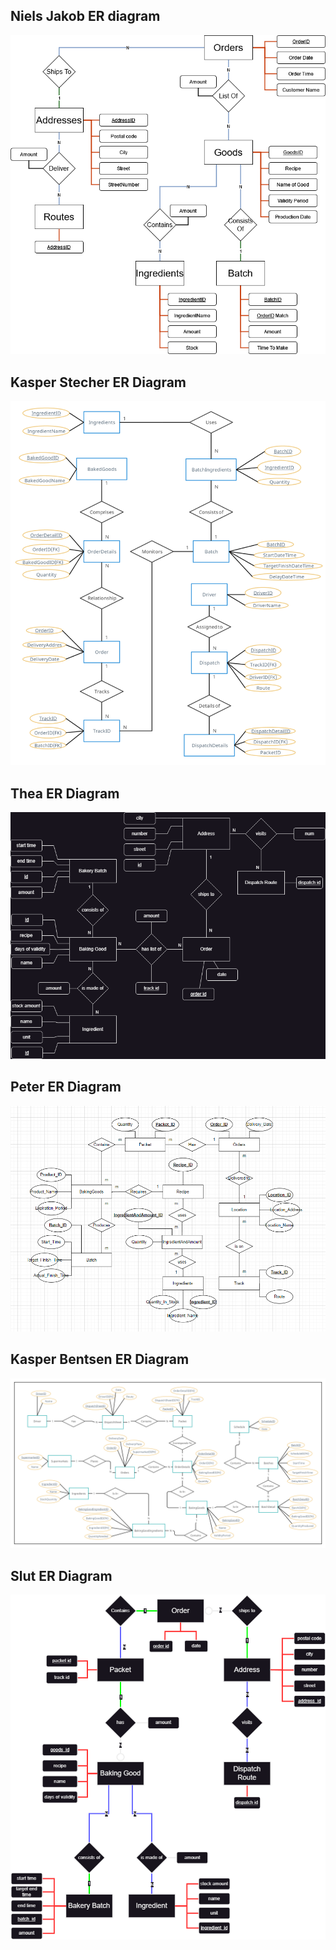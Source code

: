 
<!-- Niels Jakob ER-Diagram -->
## Niels Jakob ER diagram
![image info](./OLD-ER-Diagrams/Niels_JakobER.png)


<!-- Kasper Stecher ER-Diagram -->
##  Kasper Stecher ER Diagram
![image info](./OLD-ER-Diagrams/StecherER.png)


<!-- Thea ER-Diagram -->
## Thea ER Diagram
![image info](./OLD-ER-Diagrams/TheaER.png)


<!-- Peter ER-Diagram -->
## Peter ER Diagram
![image info](./OLD-ER-Diagrams/PeterER.png)


<!-- Kasper Bentsen ER-Diagram -->
##  Kasper Bentsen ER Diagram
![image info](./OLD-ER-Diagrams/BentsenER.png)








<!-- ER-Diaramg image, need be in the same folder -->
## Slut ER Diagram
![image info](./ER_Modified.png)